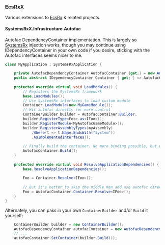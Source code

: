 ### EcsRxX

Various extensions to [EcsRx](https://github.com/EcsRx/ecsrx) & related projects.

#### SystemsRxX.Infrastructure.Autofac

Autofac DependencyContainer implementation. This is largely so [SystemsRx](https://github.com/EcsRx/SystemsRx) injection works, though you may continue using
IDependencyContainer in your own code if you desire, sticking with the Autofac interfaces seems nicer to me.

```csharp
class MyApplication : SystemsRxApplication {
    
    private AutofacDependencyContainer AutofacContainer {get;} = new AutofacDependendencyContainer();
    public abstract IDependencyContainer Container { get; } => AutofacContainer;
    
    protected override virtual void LoadModules() {
        // Registers the SystemsRx framework
        base.LoadModules();
        // Use SystemsRx interfaces to load custom module
        Container.LoadModule(new MyGameModule());
        // Hit autofac directly for more control
        ContainerBuilder builder = AutofacContainer.Builder;
        builder.RegisterType<Foo>.as<IFoo>();
        builder.RegisterModule<MyAutofacGameModule>();
        builder.RegisterAssemblyTypes(myAssembly)
            .Where(t => t.Name.EndsWith("System"))
            .AsImplementedInterfaces();
       
        // Finally build the container. No more binding possible, but now Resolve is possible.
        AutofacContainer.Build();
    }
    
    protected override virtual void ResolveApplicationDependencies() {
        base.ResolveApplicationDependencies();
        
        Foo = Container.Resolve<IFoo>();
        
        // But it's better to skip the middle man and use autofac directly
        Foo = AutofacContainer.Container.Resolve<IFoo>();
    }
}
```

Alternately, you can pass in your own `ContainerBuilder` and/or `Build` it yourself:

```csharp
    ContainerBuilder builder = new ContainerBuilder();
    AutofacDependencyContainer autofacContainer = new AutofacDependencyContainer(builder);
    // ...
    autofacContainer.SetContainer(builder.Build());
```
